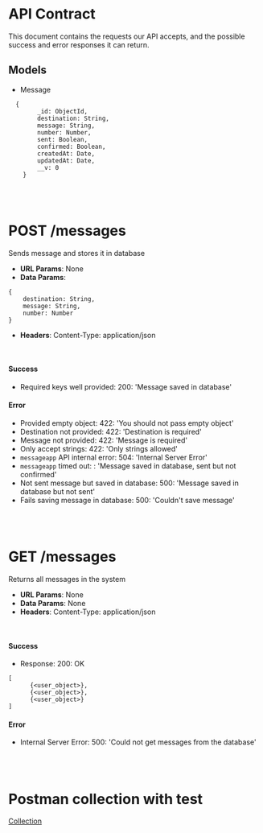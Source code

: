 # API Contract

This document contains the requests our API accepts, and the possible success and error responses it can return.

## Models

- Message
```http
  {
        _id: ObjectId,
        destination: String,
        message: String,
        number: Number,
        sent: Boolean,
        confirmed: Boolean,
        createdAt: Date,
        updatedAt: Date,
        __v: 0
    }
```

<br/>
<br/>

# POST /messages

Sends message and stores it in database
- **URL Params**: None
- **Data Params**:
```http
{
    destination: String,
    message: String,
    number: Number
}
```
- **Headers**: Content-Type: application/json

<br/>

#### Success
- Required keys well provided: 200: 'Message saved in database'

#### Error
- Provided empty object: 422: 'You should not pass empty object'
- Destination not provided: 422: 'Destination is required'
- Message not provided: 422: 'Message is required'
- Only accept strings: 422: 'Only strings allowed'
- `messageapp` API internal error: 504: 'Internal Server Error'
- `messageapp` timed out: : 'Message saved in database, sent but not confirmed'
- Not sent message but saved in database: 500: 'Message saved in database but not sent'
- Fails saving message in database: 500: 'Couldn't save message'

<br/>
<br/>

# GET /messages
Returns all messages in the system
- **URL Params**: None
- **Data Params**: None
- **Headers**: Content-Type: application/json

<br/>

#### Success
- Response: 200: OK
```http
[
      {<user_object>},
      {<user_object>},
      {<user_object>}
]
```

#### Error
- Internal Server Error: 500: 'Could not get messages from the database'

<br/>
<br/>


# Postman collection with test

[Collection](../bin/Test.postman_collection.json)

